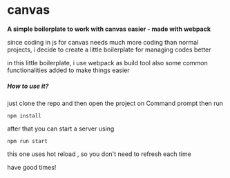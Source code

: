 # canvas

**A simple boilerplate to work with canvas easier - made with webpack**

since coding in js for canvas needs much more coding than normal projects,
i decide to create a little boilerplate for managing codes better

in this little boilerplate, i use webpack as build tool also some common functionalities added to make things easier

##### How to use it?

just clone the repo and then open the project on Command prompt then run

`
  npm install
`

after that you can start a server using 

`
npm run start
`

this one uses hot reload , so you don't need to refresh each time

have good times!

